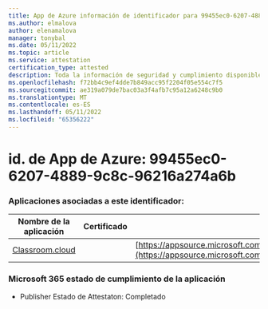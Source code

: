 ```yaml
---
title: App de Azure información de identificador para 99455ec0-6207-4889-9c8c-96216a274a6b
ms.author: elmalova
author: elenamalova
manager: tonybal
ms.date: 05/11/2022
ms.topic: article
ms.service: attestation
certification_type: attested
description: Toda la información de seguridad y cumplimiento disponible para 99455ec0-6207-4889-9c8c-96216a274a6b.
ms.openlocfilehash: f72bb4c9ef4dde7b849acc95f2204f05e554c7f5
ms.sourcegitcommit: ae319a079de7bac03a3f4afb7c95a12a6248c9b0
ms.translationtype: MT
ms.contentlocale: es-ES
ms.lasthandoff: 05/11/2022
ms.locfileid: "65356222"
---
```

# <a name="azure-app-id-99455ec0-6207-4889-9c8c-96216a274a6b"></a>id. de App de Azure: 99455ec0-6207-4889-9c8c-96216a274a6b


### <a name="apps-associated-with-this-id"></a>Aplicaciones asociadas a este identificador:
| **Nombre de la aplicación** | **Certificado** | **Vista en AppSource** |
|--------------|---------------|-----------------------|
| [Classroom.cloud](../forward/netsupportltd1595255396224.classroom_cloud.md) |  | [https://appsource.microsoft.com/product/office/netsupportltd1595255396224.classroom_cloud](https://appsource.microsoft.com/product/office/netsupportltd1595255396224.classroom_cloud) |

### <a name="microsoft-365-app-compliance-status"></a>Microsoft 365 estado de cumplimiento de la aplicación
- Publisher Estado de Attestaton: Completado
